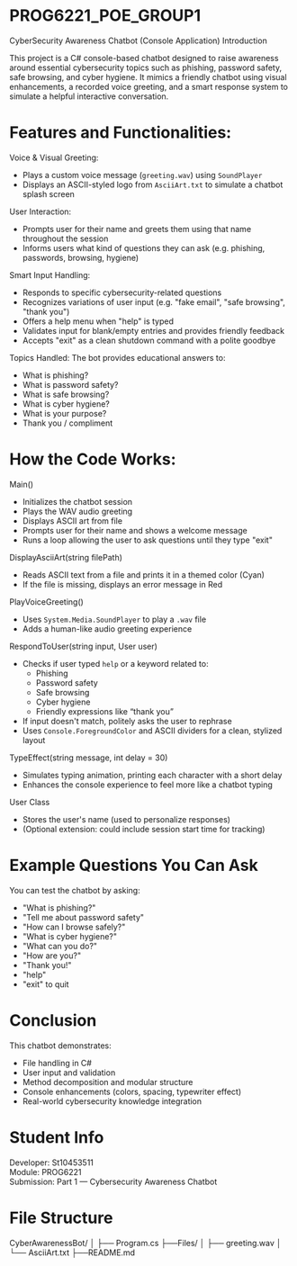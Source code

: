 # PROG6221_POE_GROUP1
CyberSecurity Awareness Chatbot (Console Application)
Introduction

This project is a C# console-based chatbot designed to raise awareness around essential cybersecurity topics such as phishing, password safety, safe browsing, and cyber hygiene. It mimics a friendly chatbot using visual enhancements, a recorded voice greeting, and a smart response system to simulate a helpful interactive conversation.

# Features and Functionalities:

Voice & Visual Greeting:
- Plays a custom voice message (`greeting.wav`) using `SoundPlayer`
- Displays an ASCII-styled logo from `AsciiArt.txt` to simulate a chatbot splash screen

User Interaction:
- Prompts user for their name and greets them using that name throughout the session
- Informs users what kind of questions they can ask (e.g. phishing, passwords, browsing, hygiene)

Smart Input Handling:
- Responds to specific cybersecurity-related questions
- Recognizes variations of user input (e.g. "fake email", "safe browsing", "thank you")
- Offers a help menu when "help" is typed
- Validates input for blank/empty entries and provides friendly feedback
- Accepts "exit" as a clean shutdown command with a polite goodbye

Topics Handled:
The bot provides educational answers to:
- What is phishing?
- What is password safety?
- What is safe browsing?
- What is cyber hygiene?
- What is your purpose?
- Thank you / compliment

# How the Code Works:

Main()
- Initializes the chatbot session
- Plays the WAV audio greeting
- Displays ASCII art from file
- Prompts user for their name and shows a welcome message
- Runs a loop allowing the user to ask questions until they type "exit"

DisplayAsciiArt(string filePath)
- Reads ASCII text from a file and prints it in a themed color (Cyan)
- If the file is missing, displays an error message in Red

PlayVoiceGreeting()
- Uses `System.Media.SoundPlayer` to play a `.wav` file
- Adds a human-like audio greeting experience

RespondToUser(string input, User user)
- Checks if user typed `help` or a keyword related to:
  - Phishing
  - Password safety
  - Safe browsing
  - Cyber hygiene
  - Friendly expressions like “thank you”
- If input doesn't match, politely asks the user to rephrase
- Uses `Console.ForegroundColor` and ASCII dividers for a clean, stylized layout

TypeEffect(string message, int delay = 30)
- Simulates typing animation, printing each character with a short delay
- Enhances the console experience to feel more like a chatbot typing

User Class
- Stores the user's name (used to personalize responses)
- (Optional extension: could include session start time for tracking)

# Example Questions You Can Ask

You can test the chatbot by asking:

- "What is phishing?"
- "Tell me about password safety"
- "How can I browse safely?"
- "What is cyber hygiene?"
- "What can you do?"
- "How are you?"
- "Thank you!"
- "help"
- "exit" to quit

# Conclusion

This chatbot demonstrates:
- File handling in C#
- User input and validation
- Method decomposition and modular structure
- Console enhancements (colors, spacing, typewriter effect)
- Real-world cybersecurity knowledge integration

# Student Info

Developer: St10453511  
Module: PROG6221  
Submission: Part 1 — Cybersecurity Awareness Chatbot 

# File Structure

CyberAwarenessBot/
│
├── Program.cs
├──Files/
│   ├── greeting.wav
│   └── AsciiArt.txt
├──README.md
